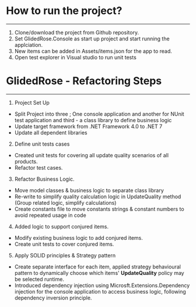 # How to run the project?
-------------------------
1. Clone/download the project from Github repository.
2. Set GlidedRose.Console as start up project and start running the applciation.
3. New items can be added in Assets/items.json for the app to read.
4. Open test explorer in Visual studio to run unit tests

# GlidedRose - Refactoring Steps
------------------
1. Project Set Up
 - Split Project into three ; One console application and another for NUnit test application and third - a class library to define business logic
 - Update target framework from .NET Framework 4.0 to .NET 7
 - Update all dependent libraries

2. Define unit tests cases
 - Created unit tests for covering all update quality scenarios of all products.
 - Refactor test cases.
 
3. Refactor Business Logic. 
 - Move model classes & business logic to separate class library
 - Re-write to simplify quality calculation logic in UpdateQuality method (Group related logic, simplify calculations)
 - Create constants file to move constants strings & constant numbers to avoid repeated usage in code

4. Added logic to support conjured items.
 - Modify existing business logic to add conjured items.
 - Create unit tests to cover conjured items.
   
5. Apply SOLID principles & Strategy pattern
 - Create separate interface for each item, applied strategy behavioural pattern to dynamically choose which items' **UpdateQuality** policy may be selected runtime.
 - Introduced dependency injection using Microsft.Extensions.Dependency injection for the console application to access business logic, following dependency 
   inversion principle.
   
   


